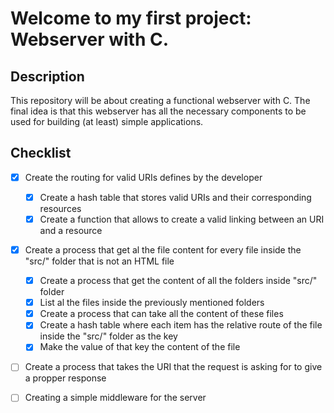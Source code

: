 # Welcome to my first project: Webserver with C.

## Description

This repository will be about creating a functional webserver with C. The final idea is that this webserver has all the necessary 
components to be used for building (at least) simple applications.

## Checklist

- [x] Create the routing for valid URIs defines by the developer
   - [x] Create a hash table that stores valid URIs and their corresponding resources
   - [x] Create a function that allows to create a valid linking between an URI and a resource

- [x] Create a process that get al the file content for every file inside the "src/" folder that is not an HTML file
    - [x] Create a process that get the content of all the folders inside "src/" folder
    - [x] List al the files inside the previously mentioned folders
    - [x] Create a process that can take all the content of these files
    - [x] Create a hash table where each item has the relative route of the file inside the "src/" folder as the key
    - [x] Make the value of that key the content of the file

- [ ] Create a process that takes the URI that the request is asking for to give a propper response

- [ ] Creating a simple middleware for the server

